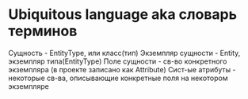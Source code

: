 # Ubiquitous language aka словарь терминов

Сущность - EntityType, или класс(тип)
Экземпляр сущности - Entity, экземпляр типа(EntityType)
Поле сущности - св-во конкретного экземпляра (в проекте записано как Attribute)
Сист-ые атрибуты - некоторые св-ва, описывающие конкретные поля на некотором экземпляре
